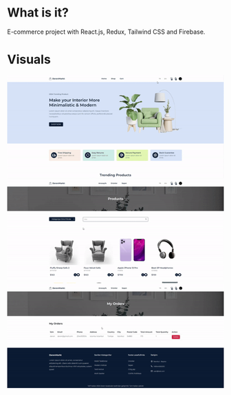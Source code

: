 # What is it?
E-commerce project with React.js, Redux, Tailwind CSS and Firebase.

# Visuals
![](https://github.com/derenkarabulak/ecommerce/blob/main/showcase/favs.gif)
![](https://github.com/derenkarabulak/ecommerce/blob/main/showcase/cart.gif)
![](https://github.com/derenkarabulak/ecommerce/blob/main/showcase/adminpanel.gif)
